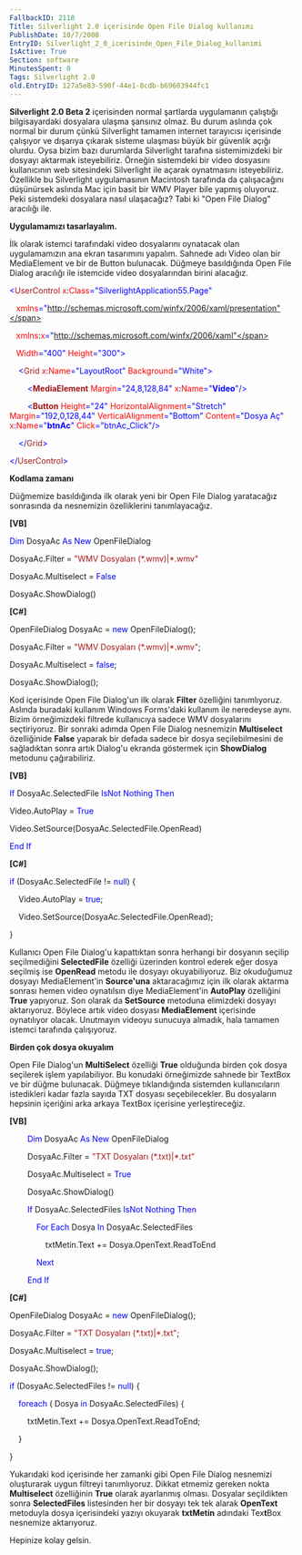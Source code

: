 ```yaml
---
FallbackID: 2118
Title: Silverlight 2.0 içerisinde Open File Dialog kullanımı
PublishDate: 10/7/2008
EntryID: Silverlight_2_0_icerisinde_Open_File_Dialog_kullanimi
IsActive: True
Section: software
MinutesSpent: 0
Tags: Silverlight 2.0
old.EntryID: 127a5e83-590f-44e1-8cdb-b69603944fc1
---
```

**Silverlight 2.0 Beta 2** içerisinden normal şartlarda uygulamanın
çalıştığı bilgisayardaki dosyalara ulaşma şansınız olmaz. Bu durum
aslında çok normal bir durum çünkü Silverlight tamamen internet
tarayıcısı içerisinde çalışıyor ve dışarıya çıkarak sisteme ulaşması
büyük bir güvenlik açığı olurdu. Oysa bizim bazı durumlarda Silverlight
tarafına sistemimizdeki bir dosyayı aktarmak isteyebiliriz. Örneğin
sistemdeki bir video dosyasını kullanıcının web sitesindeki Silverlight
ile açarak oynatmasını isteyebiliriz. Özellikle bu Silverlight
uygulamasının Macintosh tarafında da çalışacağını düşünürsek aslında Mac
için basit bir WMV Player bile yapmış oluyoruz. Peki sistemdeki
dosyalara nasıl ulaşacağız? Tabi ki "Open File Dialog" aracılığı ile.

**Uygulamamızı tasarlayalım.**

İlk olarak istemci tarafındaki video dosyalarını oynatacak olan
uygulamamızın ana ekran tasarımını yapalım. Sahnede adı Video olan bir
MediaElement ve bir de Button bulunacak. Düğmeye basıldığında Open File
Dialog aracılığı ile istemcide video dosyalarından birini alacağız.

<span style="color: blue;">\<</span><span
style="color: #a31515;">UserControl</span><span style="color: red;">
x</span><span style="color: blue;">:</span><span
style="color: red;">Class</span><span
style="color: blue;">="SilverlightApplication55.Page"</span>

   <span style="color: red;"> xmlns</span><span
style="color: blue;">="http://schemas.microsoft.com/winfx/2006/xaml/presentation"</span>

   <span style="color: red;"> xmlns</span><span
style="color: blue;">:</span><span style="color: red;">x</span><span
style="color: blue;">="http://schemas.microsoft.com/winfx/2006/xaml"</span>

   <span style="color: red;"> Width</span><span
style="color: blue;">="400"</span><span style="color: red;">
Height</span><span style="color: blue;">="300"\></span>

<span style="color: #a31515;">    </span><span
style="color: blue;">\<</span><span
style="color: #a31515;">Grid</span><span style="color: red;">
x</span><span style="color: blue;">:</span><span
style="color: red;">Name</span><span
style="color: blue;">="LayoutRoot"</span><span style="color: red;">
Background</span><span style="color: blue;">="White"\></span>

<span style="color: #a31515;">        </span><span
style="color: blue;">\<</span><span
style="color: #a31515;">**MediaElement**</span><span
style="color: red;"> Margin</span><span
style="color: blue;">="24,8,128,84"</span><span style="color: red;">
x</span><span style="color: blue;">:</span><span
style="color: red;">Name</span><span
style="color: blue;">="**Video**"/\></span>

<span style="color: #a31515;">        </span><span
style="color: blue;">\<</span><span
style="color: #a31515;">**Button**</span><span style="color: red;">
Height</span><span style="color: blue;">="24"</span><span
style="color: red;"> HorizontalAlignment</span><span
style="color: blue;">="Stretch"</span><span style="color: red;">
Margin</span><span style="color: blue;">="192,0,128,44"</span><span
style="color: red;"> VerticalAlignment</span><span
style="color: blue;">="Bottom"</span><span style="color: red;">
Content</span><span style="color: blue;">="Dosya Aç"</span><span
style="color: red;"> x</span><span style="color: blue;">:</span><span
style="color: red;">Name</span><span
style="color: blue;">="**btnAc**"</span><span style="color: red;">
Click</span><span style="color: blue;">="btnAc\_Click"/\></span>

<span style="color: #a31515;">    </span><span
style="color: blue;">\</</span><span
style="color: #a31515;">Grid</span><span style="color: blue;">\></span>

<span style="color: blue;">\</</span><span
style="color: #a31515;">UserControl</span><span
style="color: blue;">\></span>

**Kodlama zamanı**

Düğmemize basıldığında ilk olarak yeni bir Open File Dialog yaratacağız
sonrasında da nesnemizin özelliklerini tanımlayacağız.

**[VB]**

<span style="color: blue;">Dim</span> DosyaAc <span
style="color: blue;">As</span> <span style="color: blue;">New</span>
OpenFileDialog

DosyaAc.Filter = <span style="color: #a31515;">"WMV Dosyaları
(\*.wmv)|\*.wmv"</span>

DosyaAc.Multiselect = <span style="color: blue;">False</span>

DosyaAc.ShowDialog()

**[C\#]**

OpenFileDialog DosyaAc = <span style="color: blue;">new</span>
OpenFileDialog();

DosyaAc.Filter = <span style="color: #a31515;">"WMV Dosyaları
(\*.wmv)|\*.wmv"</span>;   

DosyaAc.Multiselect = <span style="color: blue;">false</span>;   

DosyaAc.ShowDialog();

Kod içerisinde Open File Dialog'un ilk olarak **Filter** özelliğini
tanımlıyoruz. Aslında buradaki kullanım Windows Forms'daki kullanım ile
neredeyse aynı. Bizim örneğimizdeki filtrede kullanıcıya sadece WMV
dosyalarını seçtiriyoruz. Bir sonraki adımda Open File Dialog nesnemizin
**Multiselect** özelliğinide **False** yaparak bir defada sadece bir
dosya seçilebilmesini de sağladıktan sonra artık Dialog'u ekranda
göstermek için **ShowDialog** metodunu çağırabiliriz.

**[VB]**

<span style="color: blue;">If</span> DosyaAc.SelectedFile <span
style="color: blue;">IsNot</span> <span
style="color: blue;">Nothing</span> <span
style="color: blue;">Then</span>

Video.AutoPlay = <span style="color: blue;">True</span>

Video.SetSource(DosyaAc.SelectedFile.OpenRead)

<span style="color: blue;">End</span> <span
style="color: blue;">If</span>

**[C\#]**

<span style="color: blue;">if</span> (DosyaAc.SelectedFile != <span
style="color: blue;">null</span>) {

    Video.AutoPlay = <span style="color: blue;">true</span>;

    Video.SetSource(DosyaAc.SelectedFile.OpenRead);

}

Kullanıcı Open File Dialog'u kapattıktan sonra herhangi bir dosyanın
seçilip seçilmediğini **SelectedFile** özelliği üzerinden kontrol ederek
eğer dosya seçilmiş ise **OpenRead** metodu ile dosyayı okuyabiliyoruz.
Biz okuduğumuz dosyayı MediaElement'in **Source'una** aktaracağımız için
ilk olarak aktarma sonrası hemen video oynatılsın diye MediaElement'in
**AutoPlay** özelliğini **True** yapıyoruz. Son olarak da **SetSource**
metoduna elimizdeki dosyayı aktarıyoruz. Böylece artık video dosyası
**MediaElement** içerisinde oynatılıyor olacak. Unutmayın videoyu
sunucuya almadık, hala tamamen istemci tarafında çalışıyoruz.

**Birden çok dosya okuyalım**

Open File Dialog'un **MultiSelect** özelliği **True** olduğunda birden
çok dosya seçilerek işlem yapılabiliyor. Bu konudaki örneğimizde sahnede
bir TextBox ve bir düğme bulunacak. Düğmeye tıklandığında sistemden
kullanıcıların istedikleri kadar fazla sayıda TXT dosyası
seçebilecekler. Bu dosyaların hepsinin içeriğini arka arkaya TextBox
içerisine yerleştireceğiz.

**[VB]**

        <span style="color: blue;">Dim</span> DosyaAc <span
style="color: blue;">As</span> <span style="color: blue;">New</span>
OpenFileDialog

        DosyaAc.Filter = <span style="color: #a31515;">"TXT Dosyaları
(\*.txt)|\*.txt"</span>

        DosyaAc.Multiselect = <span style="color: blue;">True</span>

        DosyaAc.ShowDialog()

        <span style="color: blue;">If</span> DosyaAc.SelectedFiles <span
style="color: blue;">IsNot</span> <span
style="color: blue;">Nothing</span> <span
style="color: blue;">Then</span>

            <span style="color: blue;">For</span> <span
style="color: blue;">Each</span> Dosya <span
style="color: blue;">In</span> DosyaAc.SelectedFiles

                txtMetin.Text += Dosya.OpenText.ReadToEnd

            <span style="color: blue;">Next</span>

        <span style="color: blue;">End</span> <span
style="color: blue;">If</span>

**[C\#]**

OpenFileDialog DosyaAc = <span style="color: blue;">new</span>
OpenFileDialog();

DosyaAc.Filter = <span style="color: #a31515;">"TXT Dosyaları
(\*.txt)|\*.txt"</span>;

DosyaAc.Multiselect = <span style="color: blue;">true</span>;

DosyaAc.ShowDialog();

<span style="color: blue;">if</span> (DosyaAc.SelectedFiles != <span
style="color: blue;">null</span>) {

    <span style="color: blue;">foreach</span> ( Dosya <span
style="color: blue;">in</span> DosyaAc.SelectedFiles) {

        txtMetin.Text += Dosya.OpenText.ReadToEnd;

    }

}

Yukarıdaki kod içerisinde her zamanki gibi Open File Dialog nesnemizi
oluşturarak uygun filtreyi tanımlıyoruz. Dikkat etmemiz gereken nokta
**Multiselect** özelliğinin **True** olarak ayarlanmış olması. Dosyalar
seçildikten sonra **SelectedFiles** listesinden her bir dosyayı tek tek
alarak **OpenText** metoduyla dosya içerisindeki yazıyı okuyarak
**txtMetin** adındaki Tex**t**Box nesnemize aktarıyoruz.

Hepinize kolay gelsin.


